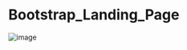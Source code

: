 # Bootstrap_Landing_Page
![image](https://github.com/Kartikeyea/Bootstrap_Landgin_Page/assets/109058853/4e49d771-1b30-4a8e-90af-4962cd4731db)
